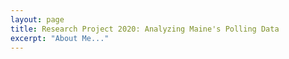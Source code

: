 ```yaml
---
layout: page
title: Research Project 2020: Analyzing Maine's Polling Data
excerpt: "About Me..."
---
```


